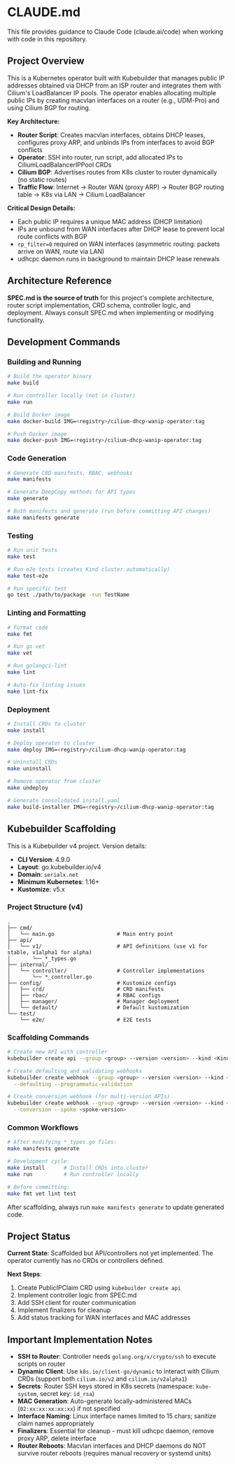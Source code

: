 # CLAUDE.md

This file provides guidance to Claude Code (claude.ai/code) when working with code in this repository.

## Project Overview

This is a Kubernetes operator built with Kubebuilder that manages public IP addresses obtained via DHCP from an ISP router and integrates them with Cilium's LoadBalancer IP pools. The operator enables allocating multiple public IPs by creating macvlan interfaces on a router (e.g., UDM-Pro) and using Cilium BGP for routing.

**Key Architecture:**
- **Router Script**: Creates macvlan interfaces, obtains DHCP leases, configures proxy ARP, and unbinds IPs from interfaces to avoid BGP conflicts
- **Operator**: SSH into router, run script, add allocated IPs to CiliumLoadBalancerIPPool CRDs
- **Cilium BGP**: Advertises routes from K8s cluster to router dynamically (no static routes)
- **Traffic Flow**: Internet → Router WAN (proxy ARP) → Router BGP routing table → K8s via LAN → Cilium LoadBalancer

**Critical Design Details:**
- Each public IP requires a unique MAC address (DHCP limitation)
- IPs are unbound from WAN interfaces after DHCP lease to prevent local route conflicts with BGP
- `rp_filter=0` required on WAN interfaces (asymmetric routing: packets arrive on WAN, route via LAN)
- udhcpc daemon runs in background to maintain DHCP lease renewals

## Architecture Reference

**SPEC.md is the source of truth** for this project's complete architecture, router script implementation, CRD schema, controller logic, and deployment. Always consult SPEC.md when implementing or modifying functionality.

## Development Commands

### Building and Running
```bash
# Build the operator binary
make build

# Run controller locally (not in cluster)
make run

# Build Docker image
make docker-build IMG=<registry>/cilium-dhcp-wanip-operator:tag

# Push Docker image
make docker-push IMG=<registry>/cilium-dhcp-wanip-operator:tag
```

### Code Generation
```bash
# Generate CRD manifests, RBAC, webhooks
make manifests

# Generate DeepCopy methods for API types
make generate

# Both manifests and generate (run before committing API changes)
make manifests generate
```

### Testing
```bash
# Run unit tests
make test

# Run e2e tests (creates Kind cluster automatically)
make test-e2e

# Run specific test
go test ./path/to/package -run TestName
```

### Linting and Formatting
```bash
# Format code
make fmt

# Run go vet
make vet

# Run golangci-lint
make lint

# Auto-fix linting issues
make lint-fix
```

### Deployment
```bash
# Install CRDs to cluster
make install

# Deploy operator to cluster
make deploy IMG=<registry>/cilium-dhcp-wanip-operator:tag

# Uninstall CRDs
make uninstall

# Remove operator from cluster
make undeploy

# Generate consolidated install.yaml
make build-installer IMG=<registry>/cilium-dhcp-wanip-operator:tag
```

## Kubebuilder Scaffolding

This is a Kubebuilder v4 project. Version details:
- **CLI Version**: 4.9.0
- **Layout**: go.kubebuilder.io/v4
- **Domain**: `serialx.net`
- **Minimum Kubernetes**: 1.16+
- **Kustomize**: v5.x

### Project Structure (v4)

```
.
├── cmd/
│   └── main.go                    # Main entry point
├── api/
│   └── v1/                        # API definitions (use v1 for stable, v1alpha1 for alpha)
│       └── *_types.go
├── internal/
│   └── controller/                # Controller implementations
│       └── *_controller.go
├── config/                        # Kustomize configs
│   ├── crd/                       # CRD manifests
│   ├── rbac/                      # RBAC configs
│   ├── manager/                   # Manager deployment
│   └── default/                   # Default kustomization
└── test/
    └── e2e/                       # E2E tests
```

### Scaffolding Commands

```bash
# Create new API with controller
kubebuilder create api --group <group> --version <version> --kind <Kind>

# Create defaulting and validating webhooks
kubebuilder create webhook --group <group> --version <version> --kind <Kind> \
  --defaulting --programmatic-validation

# Create conversion webhook (for multi-version APIs)
kubebuilder create webhook --group <group> --version <version> --kind <Kind> \
  --conversion --spoke <spoke-version>
```

### Common Workflows

```bash
# After modifying *_types.go files:
make manifests generate

# Development cycle:
make install      # Install CRDs into cluster
make run          # Run controller locally

# Before committing:
make fmt vet lint test
```

After scaffolding, always run `make manifests generate` to update generated code.

## Project Status

**Current State**: Scaffolded but API/controllers not yet implemented. The operator currently has no CRDs or controllers defined.

**Next Steps**:
1. Create PublicIPClaim CRD using `kubebuilder create api`
2. Implement controller logic from SPEC.md
3. Add SSH client for router communication
4. Implement finalizers for cleanup
5. Add status tracking for WAN interfaces and MAC addresses

## Important Implementation Notes

- **SSH to Router**: Controller needs `golang.org/x/crypto/ssh` to execute scripts on router
- **Dynamic Client**: Use `k8s.io/client-go/dynamic` to interact with Cilium CRDs (support both `cilium.io/v2` and `cilium.io/v2alpha1`)
- **Secrets**: Router SSH keys stored in K8s secrets (namespace: `kube-system`, secret key: `id_rsa`)
- **MAC Generation**: Auto-generate locally-administered MACs (`02:xx:xx:xx:xx:xx`) if not specified
- **Interface Naming**: Linux interface names limited to 15 chars; sanitize claim names appropriately
- **Finalizers**: Essential for cleanup - must kill udhcpc daemon, remove proxy ARP, delete interface
- **Router Reboots**: Macvlan interfaces and DHCP daemons do NOT survive router reboots (requires manual recovery or systemd units)
